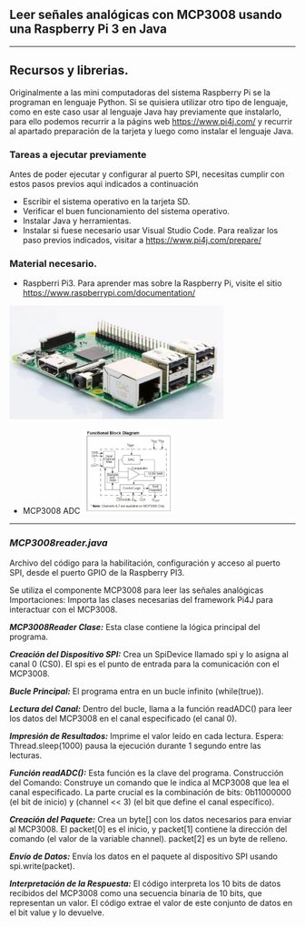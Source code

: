## Leer señales analógicas con MCP3008 usando una Raspberry Pi 3 en Java
---
## Recursos y librerias.
Originalmente a las mini computadoras del sistema Raspberry Pi se la programan en lenguaje Python.
Si se quisiera utilizar otro tipo de lenguaje, como en este caso usar al lenguaje Java hay previamente que instalarlo, para ello podemos recurrir a la págins web https://www.pi4j.com/ y recurrir al apartado preparación de la tarjeta y luego como instalar el lenguaje Java.


### Tareas a ejecutar previamente
Antes de poder ejecutar y configurar al puerto SPI, necesitas cumplir con estos pasos previos aqui indicados a continuación
- Escribir el sistema operativo en la tarjeta SD.
- Verificar el buen funcionamiento del sistema operativo.
- Instalar Java y herramientas.
- Instalar si fuese necesario usar Visual Studio Code.
Para realizar los paso previos indicados, visitar a
https://www.pi4j.com/prepare/

### Material necesario.
- Raspberri Pi3.
Para aprender mas sobre la Raspberry Pi, visite el sitio https://www.raspberrypi.com/documentation/
 
 <img src="src/img/raspberry.png" height="200">
 
- MCP3008 ADC
  <img src="src/img/MCP3008_DiagFuncional.jpg" height="150">

---
### ***MCP3008reader.java***

Archivo del código para la habilitación, configuración y acceso al puerto SPI, desde el puerto GPIO de la Raspberry PI3.

Se utiliza el componente MCP3008 para leer las señales analógicas
Importaciones: Importa las clases necesarias del framework Pi4J para interactuar con el MCP3008.

***MCP3008Reader Clase:*** Esta clase contiene la lógica principal del programa.

***Creación del Dispositivo SPI:*** Crea un SpiDevice llamado spi y lo asigna al canal 0 (CS0). El spi es el punto de entrada para la comunicación con el MCP3008.

***Bucle Principal:*** El programa entra en un bucle infinito (while(true)).

***Lectura del Canal:*** Dentro del bucle, llama a la función readADC() para leer los datos del MCP3008 en el canal especificado (el canal 0).

***Impresión de Resultados:*** Imprime el valor leído en cada lectura.
Espera: Thread.sleep(1000) pausa la ejecución durante 1 segundo entre las lecturas.

***Función readADC():*** Esta función es la clave del programa.
Construcción del Comando: Construye un comando que le indica al MCP3008 que lea el canal especificado. La parte crucial es la combinación de bits: 0b11000000 (el bit de inicio) y (channel << 3) (el bit que define el canal específico).

***Creación del Paquete:*** Crea un byte[] con los datos necesarios para enviar al MCP3008. El packet[0] es el inicio, y packet[1] contiene la dirección del comando (el valor de la variable channel). packet[2] es un byte de relleno.

***Envío de Datos:*** Envía los datos en el paquete al dispositivo SPI usando spi.write(packet).

***Interpretación de la Respuesta:*** El código interpreta los 10 bits de datos recibidos del MCP3008 como una secuencia binaria de 10 bits, que representan un valor. El código extrae el valor de este conjunto de datos en el bit value y lo devuelve.


